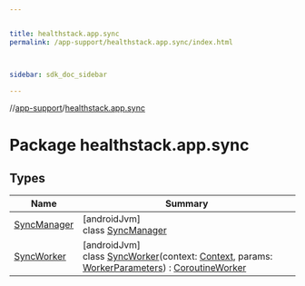 ```yaml
---


title: healthstack.app.sync
permalink: /app-support/healthstack.app.sync/index.html



sidebar: sdk_doc_sidebar

---
```



//[app-support](/app-support.html)/[healthstack.app.sync](index.html)



# Package healthstack.app.sync



## Types


| Name | Summary |
|---|---|
| [SyncManager](-sync-manager/index.html) | [androidJvm]<br>class [SyncManager](-sync-manager/index.html) |
| [SyncWorker](-sync-worker/index.html) | [androidJvm]<br>class [SyncWorker](-sync-worker/index.html)(context: [Context](https://developer.android.com/reference/kotlin/android/content/Context.html), params: [WorkerParameters](https://developer.android.com/reference/kotlin/androidx/work/WorkerParameters.html)) : [CoroutineWorker](https://developer.android.com/reference/kotlin/androidx/work/CoroutineWorker.html) |



